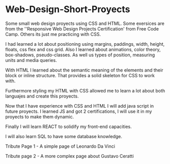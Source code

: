 # Web-Design-Short-Proyects
Some small web design proyects using CSS and HTML. Some exersices are from the ''Responsive Web Design Projects Certification' from Free Code Camp. 
Others its just me practicing with CSS. 

I had learned a lot about positioning using margins, paddings, width, height, floats, css flex and css grid. Also I learned about animations, color theory, box-shadows,
pseudo-classes. As well us types of position, measuring units and media queries.

With HTML I learned about the semantic meaning of the elements and their block or inline structure. That provides a solid skeleton for CSS to work with.

Furthermore styling my HTML with CSS allowed me to learn a lot about both languajes and create this proyects.

Now that I have experience with CSS and HTML I will add java script in future proyects. I learned JS and got 2 certifications, I will use it in my proyects to make them dynamic.

Finally I will learn REACT to solidify my front-end capacities. 

I will also learn SQL to have some database knowledge.

Tribute Page 1 - A simple page of Leonardo Da Vinci

Tribute page 2 - A more complex page about Gustavo Ceratti
